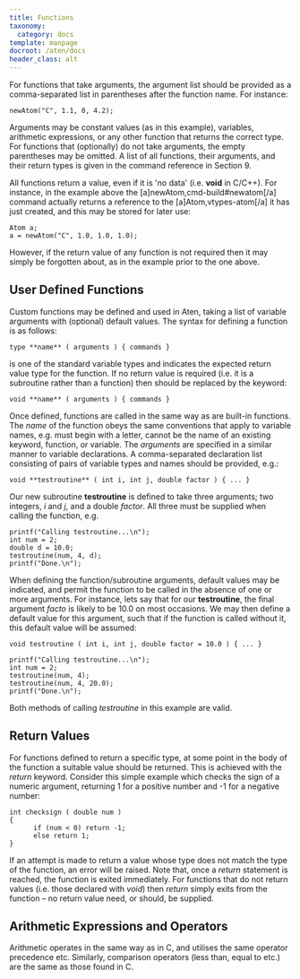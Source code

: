 ```yaml
---
title: Functions
taxonomy:
  category: docs
template: manpage
docroot: /aten/docs
header_class: alt
---
```


For functions that take arguments, the argument list should be provided as a comma-separated list in parentheses after the function name. For instance:

```
newAtom("C", 1.1, 0, 4.2);
```

Arguments may be constant values (as in this example), variables, arithmetic expressions, or any other function that returns the correct type. For functions that (optionally) do not take arguments, the empty parentheses may be omitted. A list of all functions, their arguments, and their return types is given in the command reference in Section 9.

All functions return a value, even if it is 'no data' (i.e. **void** in C/C++). For instance, in the example above the [a]newAtom,cmd-build#newatom[/a] command actually returns a reference to the [a]Atom,vtypes-atom[/a] it has just created, and this may be stored for later use:

```
Atom a;
a = newAtom("C", 1.0, 1.0, 1.0);
```

However, if the return value of any function is not required then it may simply be forgotten about, as in the example prior to the one above.

## User Defined Functions

Custom functions may be defined and used in Aten, taking a list of variable arguments with (optional) default values. The syntax for defining a function is as follows:

```
type **name** ( arguments ) { commands }
```

 is one of the standard variable types and indicates the expected return value type for the function. If no return value is required (i.e. it is a subroutine rather than a function) then  should be replaced by the  keyword:

```
void **name** ( arguments ) { commands }
```

Once defined, functions are called in the same way as are built-in functions. The _name_ of the function obeys the same conventions that apply to variable names, e.g.  must begin with a letter, cannot be the name of an existing keyword, function, or variable. The _arguments_ are specified in a similar manner to variable declarations. A comma-separated declaration list consisting of pairs of variable types and names should be provided, e.g.:

```
void **testroutine** ( int i, int j, double factor ) { ... }
```

Our new subroutine **testroutine** is defined to take three arguments; two integers, _i_ and _j_, and a double _factor_. All three must be supplied when calling the function, e.g.

```
printf("Calling testroutine...\n");
int num = 2;
double d = 10.0;
testroutine(num, 4, d);
printf("Done.\n");
```

When defining the function/subroutine arguments, default values may be indicated, and permit the function to be called in the absence of one or more arguments. For instance, lets say that for our **testroutine**, the final argument _facto_ is likely to be 10.0 on most occasions. We may then define a default value for this argument, such that if the function is called without it, this default value will be assumed:

```
void testroutine ( int i, int j, double factor = 10.0 ) { ... }

printf("Calling testroutine...\n");
int num = 2;
testroutine(num, 4);
testroutine(num, 4, 20.0);
printf("Done.\n");
```

Both methods of calling _testroutine_ in this example are valid.

## Return Values

For functions defined to return a specific type, at some point in the body of the function a suitable value should be returned. This is achieved with the _return_ keyword. Consider this simple example which checks the sign of a numeric argument, returning 1 for a positive number and -1 for a negative number:

```
int checksign ( double num )
{
      if (num < 0) return -1;
      else return 1;
}
```

If an attempt is made to return a value whose type does not match the type of the function, an error will be raised. Note that, once a _return_ statement is reached, the function is exited immediately. For functions that do not return values (i.e. those declared with _void_) then _return_ simply exits from the function – no return value need, or should, be supplied.

## Arithmetic Expressions and Operators

Arithmetic operates in the same way as in C, and utilises the same operator precedence etc. Similarly, comparison operators (less than, equal to etc.) are the same as those found in C.


